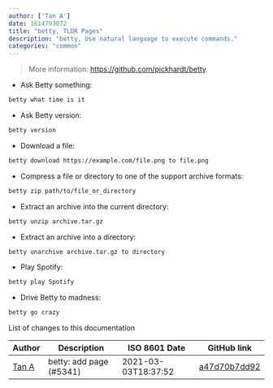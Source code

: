 ```yaml
---
author: ['Tan A']
date: 1614793072
title: "betty, TLDR Pages"
description: "betty, Use natural language to execute commands."
categories: "common"
---
```

> More information: <https://github.com/pickhardt/betty>.

- Ask Betty something:

```bash
betty what time is it
```

- Ask Betty version:

```bash
betty version
```

- Download a file:

```bash
betty download https://example.com/file.png to file.png
```

- Compress a file or directory to one of the support archive formats:

```bash
betty zip path/to/file_or_directory
```

- Extract an archive into the current directory:

```bash
betty unzip archive.tar.gz
```

- Extract an archive into a directory:

```bash
betty unarchive archive.tar.gz to directory
```

- Play Spotify:

```bash
betty play Spotify
```

- Drive Betty to madness:

```bash
betty go crazy
```
List of changes to this documentation


Author | Description | ISO 8601 Date | GitHub link
------|-----|-----|-----
[Tan A](mailto:40173707+Yutyo@users.noreply.github.com) | betty: add page (#5341) | 2021-03-03T18:37:52 | [a47d70b7dd92](https://github.com/tldr-pages/tldr/commit/a47d70b7dd9236ad70952160b3d6d9067289c7bf)

